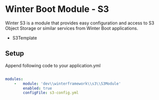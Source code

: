 # Winter Boot Module - S3

Winter S3 is a module that provides easy configuration and access to S3 Object Storage or similar services from Winter
Boot applications.

- S3Template

## Setup

Append following code to your application.yml

```yaml

modules:
    -   module: 'dev\\winterframework\\s3\\S3Module'
        enabled: true
        configFile: s3-config.yml

```